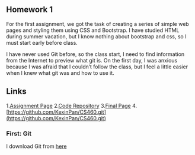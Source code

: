 ## Homework 1

For the first assignment, we got the task of creating a series of simple web pages and styling them using CSS and Bootstrap. I have studied HTML during summer vacation, but I know nothing about bootstrap and css, so I must start early before class.

I have never used Git before, so the class start, I need to find information from the Internet to preview what git is. On the first day, I was anxious because I was afraid that I couldn’t follow the class, but I feel a little easier when I knew what git was and how to use it.

## Links

1.[Assignment Page](http://www.wou.edu/~morses/classes/cs46x/assignments/HW1.html)
2.[Code Repository](https://github.com/KexinPan/CS460)
3.[Final Page](https://github.com/KexinPan/CS460/blob/master/HW1/index.html)
4.[https://github.com/KexinPan/CS460.git](https://github.com/KexinPan/CS460.git)

### First: Git

I download Git from [here]()

